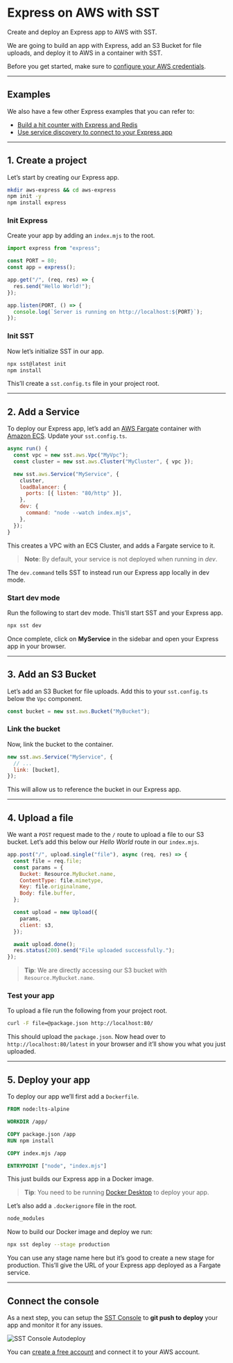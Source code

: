 # Express on AWS with SST

Create and deploy an Express app to AWS with SST.

We are going to build an app with Express, add an S3 Bucket for file uploads, and deploy it to AWS in a container with SST.

Before you get started, make sure to [configure your AWS credentials](/docs/iam-credentials#credentials).

---

## Examples

We also have a few other Express examples that you can refer to:
- [Build a hit counter with Express and Redis](/docs/examples/#aws-express-redis)
- [Use service discovery to connect to your Express app](/docs/examples/#aws-cluster-service-discovery)

---

## 1. Create a project

Let’s start by creating our Express app.

```bash
mkdir aws-express && cd aws-express
npm init -y
npm install express
```

### Init Express

Create your app by adding an `index.mjs` to the root.

```javascript
import express from "express";

const PORT = 80;
const app = express();

app.get("/", (req, res) => {
  res.send("Hello World!");
});

app.listen(PORT, () => {
  console.log(`Server is running on http://localhost:${PORT}`);
});
```

### Init SST

Now let’s initialize SST in our app.

```bash
npx sst@latest init
npm install
```

This’ll create a `sst.config.ts` file in your project root.

---

## 2. Add a Service

To deploy our Express app, let’s add an [AWS Fargate](https://aws.amazon.com/fargate/) container with [Amazon ECS](https://aws.amazon.com/ecs/). Update your `sst.config.ts`.

```javascript
async run() {
  const vpc = new sst.aws.Vpc("MyVpc");
  const cluster = new sst.aws.Cluster("MyCluster", { vpc });

  new sst.aws.Service("MyService", {
    cluster,
    loadBalancer: {
      ports: [{ listen: "80/http" }],
    },
    dev: {
      command: "node --watch index.mjs",
    },
  });
}
```

This creates a VPC with an ECS Cluster, and adds a Fargate service to it.

> **Note**: By default, your service is not deployed when running in *dev*.

The `dev.command` tells SST to instead run our Express app locally in dev mode.

### Start dev mode

Run the following to start dev mode. This’ll start SST and your Express app.

```bash
npx sst dev
```

Once complete, click on **MyService** in the sidebar and open your Express app in your browser.

---

## 3. Add an S3 Bucket

Let’s add an S3 Bucket for file uploads. Add this to your `sst.config.ts` below the `Vpc` component.

```javascript
const bucket = new sst.aws.Bucket("MyBucket");
```

### Link the bucket

Now, link the bucket to the container.

```javascript
new sst.aws.Service("MyService", {
  // ...
  link: [bucket],
});
```

This will allow us to reference the bucket in our Express app.

---

## 4. Upload a file

We want a `POST` request made to the `/` route to upload a file to our S3 bucket. Let’s add this below our *Hello World* route in our `index.mjs`.

```javascript
app.post("/", upload.single("file"), async (req, res) => {
  const file = req.file;
  const params = {
    Bucket: Resource.MyBucket.name,
    ContentType: file.mimetype,
    Key: file.originalname,
    Body: file.buffer,
  };

  const upload = new Upload({
    params,
    client: s3,
  });

  await upload.done();
  res.status(200).send("File uploaded successfully.");
});
```

> **Tip**: We are directly accessing our S3 bucket with `Resource.MyBucket.name`.

### Test your app

To upload a file run the following from your project root.

```bash
curl -F file=@package.json http://localhost:80/
```

This should upload the `package.json`. Now head over to `http://localhost:80/latest` in your browser and it’ll show you what you just uploaded.

---

## 5. Deploy your app

To deploy our app we’ll first add a `Dockerfile`.

```dockerfile
FROM node:lts-alpine

WORKDIR /app/

COPY package.json /app
RUN npm install

COPY index.mjs /app

ENTRYPOINT ["node", "index.mjs"]
```

This just builds our Express app in a Docker image.

> **Tip**: You need to be running [Docker Desktop](https://www.docker.com/products/docker-desktop/) to deploy your app.

Let’s also add a `.dockerignore` file in the root.

```bash
node_modules
```

Now to build our Docker image and deploy we run:

```bash
npx sst deploy --stage production
```

You can use any stage name here but it’s good to create a new stage for production. This’ll give the URL of your Express app deployed as a Fargate service.

---

## Connect the console

As a next step, you can setup the [SST Console](/docs/console/) to **git push to deploy** your app and monitor it for any issues.

![SST Console Autodeploy](/_astro/sst-console-autodeploy.DTgdy-D4_Z1dQNdJ.webp)

You can [create a free account](https://console.sst.dev) and connect it to your AWS account.
